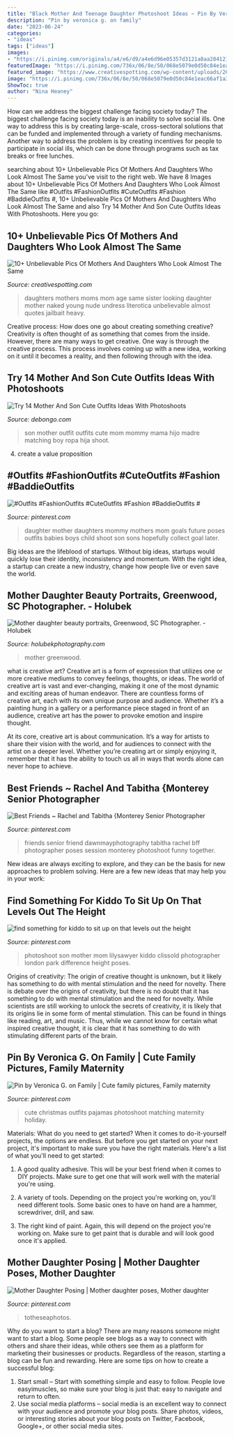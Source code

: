 ```yaml
---
title: "Black Mother And Teenage Daughter Photoshoot Ideas ~ Pin By Veronica G. On Family"
description: "Pin by veronica g. on family"
date: "2023-06-24"
categories:
- "ideas"
tags: ["ideas"]
images:
- "https://i.pinimg.com/originals/a4/e6/d9/a4e6d96e05357d3121a8aa284121b27b.jpg"
featuredImage: "https://i.pinimg.com/736x/06/8e/50/068e5079e0d50c84e1eac66af1a35ed3.jpg"
featured_image: "https://www.creativespotting.com/wp-content/uploads/2017/12/10-unbelievable-pics-of-mothers-and-daughters-who-look-almost-the-same-age.png"
image: "https://i.pinimg.com/736x/06/8e/50/068e5079e0d50c84e1eac66af1a35ed3.jpg"
ShowToc: true
author: "Nina Heaney"
---
```



How can we address the biggest challenge facing society today?
The biggest challenge facing society today is an inability to solve social ills. One way to address this is by creating large-scale, cross-sectoral solutions that can be funded and implemented through a variety of funding mechanisms. Another way to address the problem is by creating incentives for people to participate in social ills, which can be done through programs such as tax breaks or free lunches.

	

		
searching about 10+ Unbelievable Pics Of Mothers And Daughters Who Look Almost The Same you've visit to the right web. We have 8 Images about 10+ Unbelievable Pics Of Mothers And Daughters Who Look Almost The Same like #Outfits #FashionOutfits #CuteOutfits #Fashion #BaddieOutfits #, 10+ Unbelievable Pics Of Mothers And Daughters Who Look Almost The Same and also Try 14 Mother And Son Cute Outfits Ideas With Photoshoots. Here you go:
		
    
## 10+ Unbelievable Pics Of Mothers And Daughters Who Look Almost The Same

<img loading=lazy src="https://www.creativespotting.com/wp-content/uploads/2017/12/10-unbelievable-pics-of-mothers-and-daughters-who-look-almost-the-same-age.png" onerror="this.onerror=null;this.src='https://tse1.mm.bing.net/th?id=OIP.0SijGevETxd_aF7sj0lb2QHaD4&amp;pid=15.1';" alt="10+ Unbelievable Pics Of Mothers And Daughters Who Look Almost The Same">

_Source: creativespotting.com_

>daughters mothers moms mom age same sister looking daughter mother naked young nude undress literotica unbelievable almost quotes jailbait heavy. 

	

Creative process: How does one go about creating something creative?
Creativity is often thought of as something that comes from the inside. However, there are many ways to get creative. One way is through the creative process. This process involves coming up with a new idea, working on it until it becomes a reality, and then following through with the idea.

    
## Try 14 Mother And Son Cute Outfits Ideas With Photoshoots

<img loading=lazy src="https://www.debongo.com/wp-content/uploads/2016/04/Cute-Mother-Son-Outfit-Ideas-11.jpg" onerror="this.onerror=null;this.src='https://tse3.mm.bing.net/th?id=OIP.sgLdIudJG8HxYI8zqFRu2QHaHa&amp;pid=15.1';" alt="Try 14 Mother And Son Cute Outfits Ideas With Photoshoots">

_Source: debongo.com_

>son mother outfit outfits cute mom mommy mama hijo madre matching boy ropa hija shoot. 

	

4. create a value proposition 

    
## #Outfits #FashionOutfits #CuteOutfits #Fashion #BaddieOutfits #

<img loading=lazy src="https://i.pinimg.com/736x/8e/b5/b7/8eb5b74824af832220c2e0645cad1321.jpg" onerror="this.onerror=null;this.src='https://tse3.mm.bing.net/th?id=OIP.wZIsUNT_w59pMeNkNxqhcwAAAA&amp;pid=15.1';" alt="#Outfits #FashionOutfits #CuteOutfits #Fashion #BaddieOutfits #">

_Source: pinterest.com_

>daughter mother daughters mommy mothers mom goals future poses outfits babies boys child shoot son sons hopefully collect goal later. 

	

Big ideas are the lifeblood of startups. Without big ideas, startups would quickly lose their identity, inconsistency and momentum. With the right idea, a startup can create a new industry, change how people live or even save the world.

    
## Mother Daughter Beauty Portraits, Greenwood, SC Photographer. - Holubek

<img loading=lazy src="https://holubekphotography.com/wp-content/uploads/2017/07/IMG_1202-3-cason-website.jpg" onerror="this.onerror=null;this.src='https://tse3.mm.bing.net/th?id=OIP.ciiwKCyaLLkGX7jQbkjJbQHaKX&amp;pid=15.1';" alt="Mother daughter beauty portraits, Greenwood, SC Photographer. - Holubek">

_Source: holubekphotography.com_

>mother greenwood. 

	

what is creative art?
Creative art is a form of expression that utilizes one or more creative mediums to convey feelings, thoughts, or ideas. The world of creative art is vast and ever-changing, making it one of the most dynamic and exciting areas of human endeavor.
There are countless forms of creative art, each with its own unique purpose and audience. Whether it’s a painting hung in a gallery or a performance piece staged in front of an audience, creative art has the power to provoke emotion and inspire thought.

At its core, creative art is about communication. It’s a way for artists to share their vision with the world, and for audiences to connect with the artist on a deeper level. Whether you’re creating art or simply enjoying it, remember that it has the ability to touch us all in ways that words alone can never hope to achieve.

    
## Best Friends ~ Rachel And Tabitha {Monterey Senior Photographer

<img loading=lazy src="https://i.pinimg.com/originals/a4/e6/d9/a4e6d96e05357d3121a8aa284121b27b.jpg" onerror="this.onerror=null;this.src='https://tse2.mm.bing.net/th?id=OIP.gfEMSGZkKgB4IDnILU2l5QHaE6&amp;pid=15.1';" alt="Best Friends ~ Rachel and Tabitha {Monterey Senior Photographer">

_Source: pinterest.com_

>friends senior friend dawnmayphotography tabitha rachel bff photographer poses session monterey photoshoot funny together. 

	

New ideas are always exciting to explore, and they can be the basis for new approaches to problem solving. Here are a few new ideas that may help you in your work: 

    
## Find Something For Kiddo To Sit Up On That Levels Out The Height

<img loading=lazy src="https://i.pinimg.com/736x/01/b0/93/01b093b080cd826494555bc4b256642e--family-photoshoot-mother-son-photography.jpg" onerror="this.onerror=null;this.src='https://tse3.mm.bing.net/th?id=OIP.uhjBBemrmAuD-f9BrQvEwgHaKg&amp;pid=15.1';" alt="find something for kiddo to sit up on that levels out the height">

_Source: pinterest.com_

>photoshoot son mother mom lilysawyer kiddo clissold photographer london park difference height poses. 

	

Origins of creativity: The origin of creative thought is unknown, but it likely has something to do with mental stimulation and the need for novelty.
There is debate over the origins of creativity, but there is no doubt that it has something to do with mental stimulation and the need for novelty. While scientists are still working to unlock the secrets of creativity, it is likely that its origins lie in some form of mental stimulation. This can be found in things like reading, art, and music. Thus, while we cannot know for certain what inspired creative thought, it is clear that it has something to do with stimulating different parts of the brain.

    
## Pin By Veronica G. On Family | Cute Family Pictures, Family Maternity

<img loading=lazy src="https://i.pinimg.com/736x/06/8e/50/068e5079e0d50c84e1eac66af1a35ed3.jpg" onerror="this.onerror=null;this.src='https://tse4.mm.bing.net/th?id=OIP.0kyb67dYUpwm6_XNkvFxngHaF7&amp;pid=15.1';" alt="Pin by Veronica G. on Family | Cute family pictures, Family maternity">

_Source: pinterest.com_

>cute christmas outfits pajamas photoshoot matching maternity holiday. 

	

Materials: What do you need to get started?
When it comes to do-it-yourself projects, the options are endless. But before you get started on your next project, it's important to make sure you have the right materials. Here's a list of what you'll need to get started:
1. A good quality adhesive. This will be your best friend when it comes to DIY projects. Make sure to get one that will work well with the material you're using.

2. A variety of tools. Depending on the project you're working on, you'll need different tools. Some basic ones to have on hand are a hammer, screwdriver, drill, and saw.

3. The right kind of paint. Again, this will depend on the project you're working on. Make sure to get paint that is durable and will look good once it's applied.


    
## Mother Daughter Posing | Mother Daughter Poses, Mother Daughter

<img loading=lazy src="https://i.pinimg.com/736x/a3/34/b8/a334b84e52781b8b76cc2caf04a3a100.jpg" onerror="this.onerror=null;this.src='https://tse1.mm.bing.net/th?id=OIP.xOnAoZJY9H5dmmZkO78-uQHaLF&amp;pid=15.1';" alt="Mother Daughter Posing | Mother daughter poses, Mother daughter">

_Source: pinterest.com_

>totheseaphotos. 

	

Why do you want to start a blog?
There are many reasons someone might want to start a blog. Some people see blogs as a way to connect with others and share their ideas, while others see them as a platform for marketing their businesses or products. Regardless of the reason, starting a blog can be fun and rewarding. Here are some tips on how to create a successful blog: 
1. Start small – Start with something simple and easy to follow. People love easyimuscles, so make sure your blog is just that: easy to navigate and return to often. 
2. Use social media platforms – social media is an excellent way to connect with your audience and promote your blog posts. Share photos, videos, or interesting stories about your blog posts on Twitter, Facebook, Google+, or other social media sites. 

